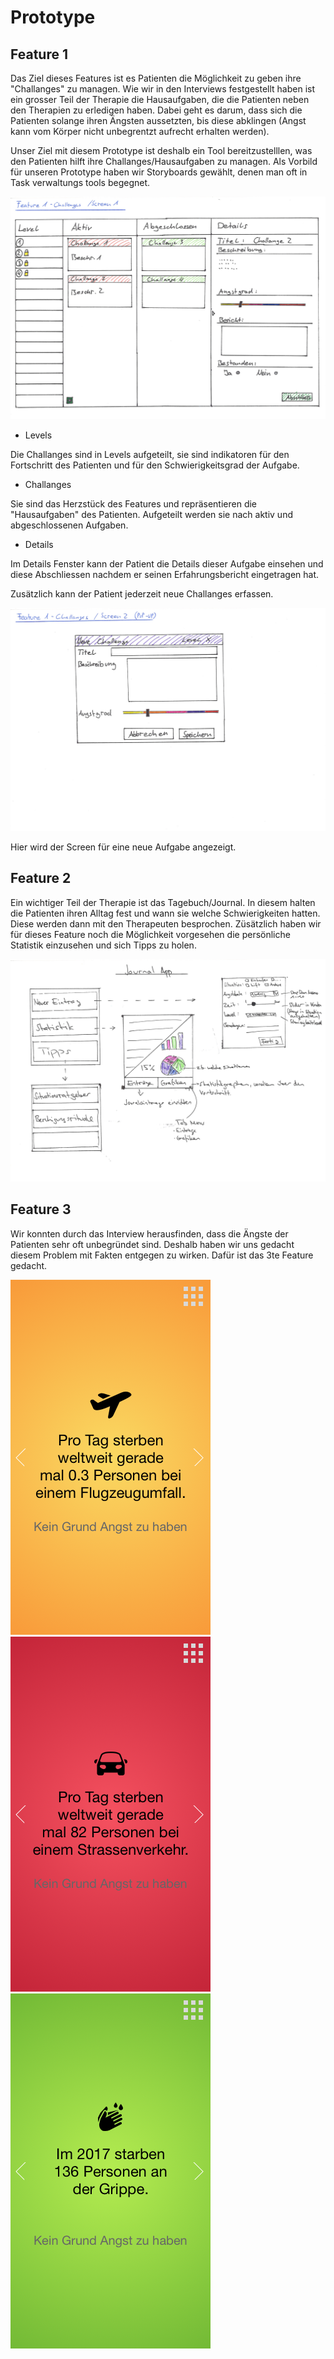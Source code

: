 # Prototype

## Feature 1

Das Ziel dieses Features ist es Patienten die Möglichkeit zu geben ihre "Challanges" zu managen.
Wie wir in den Interviews festgestellt haben ist ein grosser Teil der Therapie die Hausaufgaben, die die Patienten neben den Therapien zu erledigen haben. Dabei geht es darum, dass sich die Patienten solange ihren Ängsten aussetzten, bis diese abklingen (Angst kann vom Körper nicht unbegrentzt aufrecht erhalten werden).

Unser Ziel mit diesem Prototype ist deshalb ein Tool bereitzustelllen, was den Patienten hilft ihre Challanges/Hausaufgaben zu managen. Als Vorbild für unseren Prototype haben wir Storyboards gewählt, denen man oft in Task verwaltungs tools begegnet.

![Feature 1 - Screen 1](../Mockup/Feature1_Screen1.jpg "Feature 1 / Screen 1")

* Levels

Die Challanges sind in Levels aufgeteilt, sie sind indikatoren für den Fortschritt des Patienten und für den Schwierigkeitsgrad der Aufgabe.

* Challanges

Sie sind das Herzstück des Features und repräsentieren die "Hausaufgaben" des Patienten.
Aufgeteilt werden sie nach aktiv und abgeschlossenen Aufgaben.

* Details

Im Details Fenster kann der Patient die Details dieser Aufgabe einsehen und diese Abschliessen nachdem er seinen Erfahrungsbericht eingetragen hat.

Zusätzlich kann der Patient jederzeit neue Challanges erfassen.

![Feature 1 - Screen 2](../Mockup/Feature1_Screen2.jpg "Feature 1 / Screen 2")

Hier wird der Screen für eine neue Aufgabe angezeigt.

## Feature 2

Ein wichtiger Teil der Therapie ist das Tagebuch/Journal. In diesem halten die Patienten ihren Alltag fest und wann sie welche Schwierigkeiten hatten. Diese werden dann mit den Therapeuten besprochen. Züsätzlich haben wir für dieses Feature noch die Möglichkeit vorgesehen die persönliche Statistik einzusehen und sich Tipps zu holen.


![Feature 2](../Mockup/Feature2.jpg "Feature 2")

## Feature 3

Wir konnten durch das Interview herausfinden, dass die Ängste der Patienten sehr oft unbegründet sind. Deshalb haben wir uns gedacht diesem Problem mit Fakten entgegen zu wirken. Dafür ist das 3te Feature gedacht.

![Feature 3 - Fear 1](../Mockup/Feature3_Fear1.png "Feature 3") ![Feature 3 - Fear 2](../Mockup/Feature3_Fear2.png "Feature 3") ![Feature 3 - Fear 3](../Mockup/Feature3_Fear3.png "Feature 3")